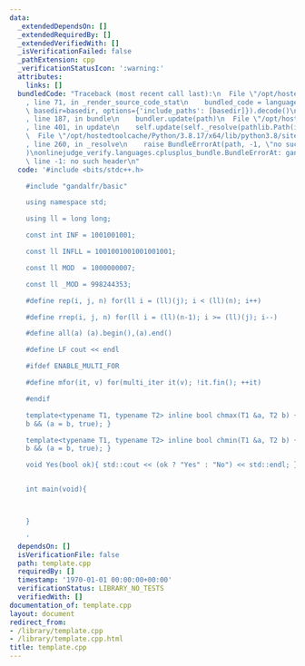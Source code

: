 ```yaml
---
data:
  _extendedDependsOn: []
  _extendedRequiredBy: []
  _extendedVerifiedWith: []
  _isVerificationFailed: false
  _pathExtension: cpp
  _verificationStatusIcon: ':warning:'
  attributes:
    links: []
  bundledCode: "Traceback (most recent call last):\n  File \"/opt/hostedtoolcache/Python/3.8.17/x64/lib/python3.8/site-packages/onlinejudge_verify/documentation/build.py\"\
    , line 71, in _render_source_code_stat\n    bundled_code = language.bundle(stat.path,\
    \ basedir=basedir, options={'include_paths': [basedir]}).decode()\n  File \"/opt/hostedtoolcache/Python/3.8.17/x64/lib/python3.8/site-packages/onlinejudge_verify/languages/cplusplus.py\"\
    , line 187, in bundle\n    bundler.update(path)\n  File \"/opt/hostedtoolcache/Python/3.8.17/x64/lib/python3.8/site-packages/onlinejudge_verify/languages/cplusplus_bundle.py\"\
    , line 401, in update\n    self.update(self._resolve(pathlib.Path(included), included_from=path))\n\
    \  File \"/opt/hostedtoolcache/Python/3.8.17/x64/lib/python3.8/site-packages/onlinejudge_verify/languages/cplusplus_bundle.py\"\
    , line 260, in _resolve\n    raise BundleErrorAt(path, -1, \"no such header\"\
    )\nonlinejudge_verify.languages.cplusplus_bundle.BundleErrorAt: gandalfr/basic:\
    \ line -1: no such header\n"
  code: '#include <bits/stdc++.h>

    #include "gandalfr/basic"

    using namespace std;

    using ll = long long;

    const int INF = 1001001001;

    const ll INFLL = 1001001001001001001;

    const ll MOD  = 1000000007;

    const ll _MOD = 998244353;

    #define rep(i, j, n) for(ll i = (ll)(j); i < (ll)(n); i++)

    #define rrep(i, j, n) for(ll i = (ll)(n-1); i >= (ll)(j); i--)

    #define all(a) (a).begin(),(a).end()

    #define LF cout << endl

    #ifdef ENABLE_MULTI_FOR

    #define mfor(it, v) for(multi_iter it(v); !it.fin(); ++it)

    #endif

    template<typename T1, typename T2> inline bool chmax(T1 &a, T2 b) { return a <
    b && (a = b, true); }

    template<typename T1, typename T2> inline bool chmin(T1 &a, T2 b) { return a >
    b && (a = b, true); }

    void Yes(bool ok){ std::cout << (ok ? "Yes" : "No") << std::endl; }


    int main(void){



    }

    '
  dependsOn: []
  isVerificationFile: false
  path: template.cpp
  requiredBy: []
  timestamp: '1970-01-01 00:00:00+00:00'
  verificationStatus: LIBRARY_NO_TESTS
  verifiedWith: []
documentation_of: template.cpp
layout: document
redirect_from:
- /library/template.cpp
- /library/template.cpp.html
title: template.cpp
---
```

